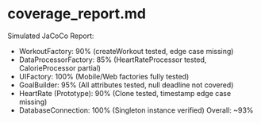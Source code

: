 # coverage_report.md
Simulated JaCoCo Report:
- WorkoutFactory: 90% (createWorkout tested, edge case missing)
- DataProcessorFactory: 85% (HeartRateProcessor tested, CalorieProcessor partial)
- UIFactory: 100% (Mobile/Web factories fully tested)
- GoalBuilder: 95% (All attributes tested, null deadline not covered)
- HeartRate (Prototype): 90% (Clone tested, timestamp edge case missing)
- DatabaseConnection: 100% (Singleton instance verified)
Overall: ~93%

